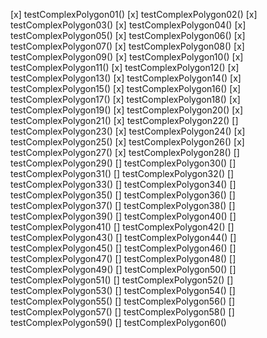 [x] testComplexPolygon01()
[x] testComplexPolygon02()
[x] testComplexPolygon03()
[x] testComplexPolygon04()
[x] testComplexPolygon05()
[x] testComplexPolygon06()
[x] testComplexPolygon07()
[x] testComplexPolygon08()
[x] testComplexPolygon09()
[x] testComplexPolygon10()
[x] testComplexPolygon11()
[x] testComplexPolygon12()
[x] testComplexPolygon13()
[x] testComplexPolygon14()
[x] testComplexPolygon15()
[x] testComplexPolygon16()
[x] testComplexPolygon17()
[x] testComplexPolygon18()
[x] testComplexPolygon19()
[x] testComplexPolygon20()
[x] testComplexPolygon21()
[x] testComplexPolygon22()
[] testComplexPolygon23()
[x] testComplexPolygon24()
[x] testComplexPolygon25()
[x] testComplexPolygon26()
[x] testComplexPolygon27()
[x] testComplexPolygon28()
[] testComplexPolygon29()
[] testComplexPolygon30()
[] testComplexPolygon31()
[] testComplexPolygon32()
[] testComplexPolygon33()
[] testComplexPolygon34()
[] testComplexPolygon35()
[] testComplexPolygon36()
[] testComplexPolygon37()
[] testComplexPolygon38()
[] testComplexPolygon39()
[] testComplexPolygon40()
[] testComplexPolygon41()
[] testComplexPolygon42()
[] testComplexPolygon43()
[] testComplexPolygon44()
[] testComplexPolygon45()
[] testComplexPolygon46()
[] testComplexPolygon47()
[] testComplexPolygon48()
[] testComplexPolygon49()
[] testComplexPolygon50()
[] testComplexPolygon51()
[] testComplexPolygon52()
[] testComplexPolygon53()
[] testComplexPolygon54()
[] testComplexPolygon55()
[] testComplexPolygon56()
[] testComplexPolygon57()
[] testComplexPolygon58()
[] testComplexPolygon59()
[] testComplexPolygon60()

